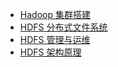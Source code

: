 * [Hadoop 集群搭建](cluster/overview.md)    
* [HDFS 分布式文件系统](hdfs/hdfs.md)    
* [HDFS 管理与运维](operation-maintenance/main.md)    
* [HDFS 架构原理](architecture/main.md)    
